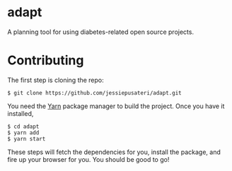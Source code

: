 # adapt

A planning tool for using diabetes-related open source projects.

# Contributing

The first step is cloning the repo:

```
$ git clone https://github.com/jessiepusateri/adapt.git
```

You need the [Yarn](https://yarnpkg.com/) package manager to build the project. Once you
have it installed,

```
$ cd adapt
$ yarn add
$ yarn start
```

These steps will fetch the dependencies for you, install the package, and fire
up your browser for you. You should be good to go!
